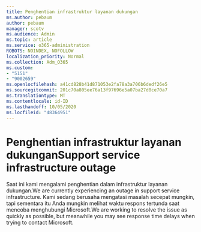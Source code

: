 ```yaml
---
title: Penghentian infrastruktur layanan dukungan
ms.author: pebaum
author: pebaum
manager: scotv
ms.audience: Admin
ms.topic: article
ms.service: o365-administration
ROBOTS: NOINDEX, NOFOLLOW
localization_priority: Normal
ms.collection: Adm_O365
ms.custom:
- "5151"
- "9002659"
ms.openlocfilehash: a41cd828b41d871053e2fa78a3a706b6dedf26e5
ms.sourcegitcommit: 201c70a805ee76a13f97696e5a07ba27d0ce70a7
ms.translationtype: MT
ms.contentlocale: id-ID
ms.lasthandoff: 10/05/2020
ms.locfileid: "48364951"
---
```

# <a name="support-service-infrastructure-outage"></a><span data-ttu-id="4cbcc-102">Penghentian infrastruktur layanan dukungan</span><span class="sxs-lookup"><span data-stu-id="4cbcc-102">Support service infrastructure outage</span></span>

<span data-ttu-id="4cbcc-103">Saat ini kami mengalami penghentian dalam infrastruktur layanan dukungan.</span><span class="sxs-lookup"><span data-stu-id="4cbcc-103">We are currently experiencing an outage in support service infrastructure.</span></span> <span data-ttu-id="4cbcc-104">Kami sedang berusaha mengatasi masalah secepat mungkin, tapi sementara itu Anda mungkin melihat waktu respons tertunda saat mencoba menghubungi Microsoft.</span><span class="sxs-lookup"><span data-stu-id="4cbcc-104">We are working to resolve the issue as quickly as possible, but meanwhile you may see response time delays when trying to contact Microsoft.</span></span>
